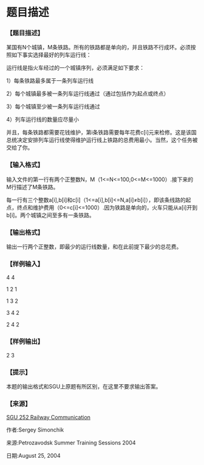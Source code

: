 # 题目描述


<h3>
【题目描述】
</h3>
<p>
某国有N个城镇，M条铁路。所有的铁路都是单向的，并且铁路不行成环。必须按照如下事实选择最好的列车运行线：
</p>
<p>
运行线是指火车经过的一个城镇序列，必须满足如下要求：
</p>
<p>
1）每条铁路最多属于一条列车运行线
</p>
<p>
2）每个城镇最多被一条列车运行线通过（通过包括作为起点或终点）
</p>
<p>
3）每个城镇至少被一条列车运行线通过
</p>
<p>
4）列车运行线的数量应尽量小
</p>
<p>
并且，每条铁路都需要花钱维护，第i条铁路需要每年花费c[i]元来检修。这是该国总统决定安排列车运行线使得维护运行线上铁路的总费用最小。当然，这个任务被交给了你。
</p>
<h3>
【输入格式】
</h3>
<p>
输入文件的第一行有两个正整数N，M（1&lt;=N&lt;=100,0&lt;=M&lt;=1000）.接下来的M行描述了M条铁路。
</p>
<p>
每一行有三个整数a[i],b[i]和c[i]（1&lt;=a[i],b[i]&lt;=N,a[i]≠b[i]），即该条线路的起点，终点和维护费用（0&lt;=c[i]&lt;=1000）.因为铁路是单向的，火车只能从a[i]开到b[i]。两个城镇之间至多有一条铁路。
</p>
<h3>
【输出格式】
</h3>
<p>
输出一行两个正整数，即最少的运行线数量，和在此前提下最少的总花费。
</p>
<h3>
【样例输入】
</h3>
<p>
4 4
</p>
<p>
1 2 1
</p>
<p>
1 3 2
</p>
<p>
3 4 2
</p>
<p>
2 4 2
</p>
<h3>
【样例输出】
</h3>
<p>
2 3
</p>
<h3>
【提示】
</h3>
<p>
本题的输出格式和SGU上原题有所区别，在这里不要求输出答案。
</p>
<h3>
【来源】
</h3>
<p>
<a href="http://acm.sgu.ru/problem.php?problem=252" target="_blank">SGU 252 Railway Communication</a> 
</p>
<p>
作者:Sergey Simonchik
</p>
<p>
来源:Petrozavodsk Summer Training Sessions 2004
</p>
<p>
日期:August 25, 2004
</p>

